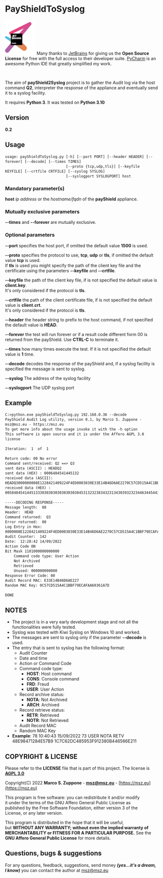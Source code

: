 # PayShieldToSyslog

<a href="https://www.jetbrains.com/?from=payShiled2Syslog"><img src=images/jetbrains-variant-3.png width=100></a>
Many thanks to <a href="https://www.jetbrains.com/?from=PayshieldPPressureTest">JetBrains</a> for giving us the <b>Open
Source License</b> for free with the full access to their developer suite.
<a href="https://www.jetbrains.com/pycharm/?from=payShiled2Syslog">PyCharm</a> is an awesome Python IDE that
greatly simplified my work.

&nbsp;

The aim of **payShield2Syslog** project is to gather the Audit log via the host command **Q2**, interpreter
the response of the appliance and eventually send it to a syslog facility.

It requires **Python 3**. It was tested on **Python 3.10**

## Version

**0.2**

## Usage

    usage: payShieldToSyslog.py [-h] [--port PORT] [--header HEADER] [--forever] [--decode] [--times TIMES]
                                [--proto {tcp,udp,tls}] [--keyfile KEYFILE] [--crtfile CRTFILE] [--syslog SYSLOG]
                                [--syslogport SYSLOGPORT] host

### Mandatory parameter(s)

**host** *ip address* or the *hostname/fqdn* of the **payShield** appliance.

### Mutually exclusive parameters

**--times** and **--forever** are mutually exclusive.

### Optional parameters

**--port** specifies the host port, if omitted the default value **1500** is used.

**--proto** specifies the protocol to use, **tcp**, **udp** or **tls**, if omitted the default value **tcp**
is used.  
If **tls** is used you might specify the path of the client key file and the certificate using the parameters **--keyfile** and **--crtfile**.

**--keyfile** the path of the client key file, if is not specified the default value is **client.key**.  
It's only considered if the protocol is **tls**.

**--crtfile** the path of the client certificate file, if is not specified the default value is **client.crt**.  
It's only considered if the protocol is **tls**.

**--header** the header string to prefix to the host command, if not specified the default value is **HEAD**.

**--forever** the test will run forever or if a result code different form 00 is returned from the payShield. Use **CTRL-C** to terminate it.

**--times** how many times execute the test. If it is not specified the default value is **1** time.

**--decode** decodes the response of the payShield and, if a syslog facility is specified the message is sent to syslog.

**--syslog** The address of the syslog facility

**--syslogport** The UDP syslog port

## Example

    C:>python.exe payShieldToSyslog.py 192.168.0.36 --decode 
    PayShield Audit Log utility, version 0.1, by Marco S. Zuppone - msz@msz.eu - https://msz.eu
    To get more info about the usage invoke it with the -h option
    This software is open source and it is under the Affero AGPL 3.0 license
    
    Iteration:  1  of  1
    
    Return code: 00 No error
    Command sent/received: Q2 ==> Q3
    sent data (ASCII) : HEADQ2
    sent data (HEX) : 0006484541445132
    received data (ASCII): HEADQ3000000008E1228421409224F4ED0003030E33E14B46D6AE2270C57CD515A4C1BBF79ECAFAA60361A7D
    received data (HEX) : 005848454144513330303030303030303845313232383432313430393232344634454430303033303330453333453134423436443641453232373043353743443531354134433142424637394543414641413630333631413744
    
    -----DECODING RESPONSE-----
    Message length:  88
    Header:  HEAD
    Command returned:  Q3
    Error returned:  00
    Log Entry in Hex:  0000008E1228421409224F4ED0003030E33E14B46D6AE2270C57CD515A4C1BBF79ECAFAA60361A7D
    Audit Counter:  142
    Date:  12:28:42 14/09/2022
    Action Code ON
    Bit Mask 1101000000000000
        Command code type: User Action
        Not Archived
        Retrieved
        Unused: 000000000000
    Response Error Code: 00
    Audit Record MAC: E33E14B46D6AE227
    Random MAC Key: 0C57CD515A4C1BBF79ECAFAA60361A7D
    
    DONE

## NOTES

- The project is in a very early development stage and not all the functionalities were fully tested.
- Syslog was tested with Kiwi Syslog on Windows 10 and worked.
- The messages are sent to syslog only if the parameter **--decode** is used.
- The entry that is sent to syslog has the following format:
  - Audit Counter
  - Date and time
  - Action or Command Code
  - Command code type:
    - **HOST**: Host command
    - **CONS**: Console command
    - **FRD**:  Fraud
    - **USER**: User Action
  - Record archive status:
    - **NOTA**: Not Archived
    - **ARCH**: Archived
  - Record retrieve status:
    - **RETR**: Retrieved
    - **NOTR**: Not Retrieved
  - Audit Record MAC
  - Random MAC Key
- **Example**: 78 10:40:43 15/09/2022 73 USER NOTA RETV 48E98471284E57B9 1C7C62DC485953F912380B446566E211

## COPYRIGHT & LICENSE
  Please refer to the **LICENSE** file that is part of this project.
  The license is **[AGPL 3.0](https://www.gnu.org/licenses/agpl-3.0.en.html)**
  
  Copyright(C) 2022 **Marco S. Zuppone** - **msz@msz.eu** - [https://msz.eu](https://msz.eu)

This program is free software: you can redistribute it and/or modify  
it under the terms of the GNU Affero General Public License as  
published by the Free Software Foundation, either version 3 of the  
License, or any later version.

This program is distributed in the hope that it will be useful,  
but **WITHOUT ANY WARRANTY; without even the implied warranty of  
MERCHANTABILITY or FITNESS FOR A PARTICULAR PURPOSE.** See the  
**GNU Affero General Public License** for more details.

## Questions, bugs & suggestions
For any questions, feedback, suggestions, send money ***(yes...it's a dream, I know)*** you can contact the author at [msz@msz.eu](mailto:msz@msz.eu)

